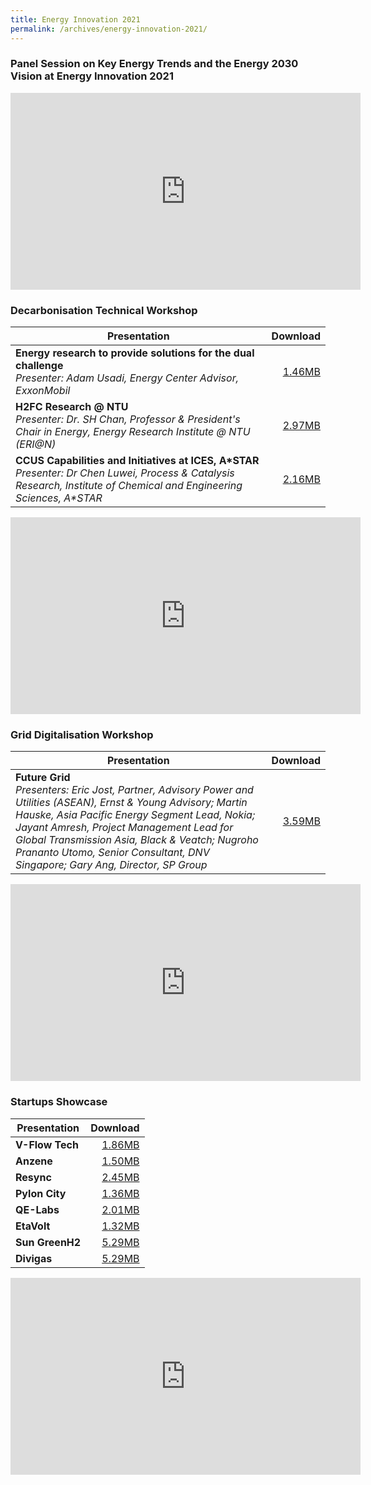 ```yaml
---
title: Energy Innovation 2021
permalink: /archives/energy-innovation-2021/
---
```


### **Panel Session on Key Energy Trends and the Energy 2030 Vision at Energy Innovation 2021**
<div style="text-align: center;"><iframe width="560" height="315" src="https://www.youtube.com/embed/BG-8SA7NviY" title="YouTube video player" frameborder="0" allow="accelerometer; autoplay; clipboard-write; encrypted-media; gyroscope; picture-in-picture" allowfullscreen></iframe></div>

### **Decarbonisation Technical Workshop**

| **Presentation** | **Download** |
|---|----:|
| **Energy research to provide solutions for the dual challenge**<br>*Presenter: Adam Usadi, Energy Center Advisor, ExxonMobil* | [1.46MB](/files/archives/decarbonisation-technical-workshop-adam-usadi.pdf) |
| **H2FC Research @ NTU**<br>*Presenter: Dr. SH Chan, Professor & President's Chair in Energy, Energy Research Institute @ NTU (ERI@N)* | [2.97MB](/files/archives/decarbonisation-technical-workshop-chan-siew-hwa.pdf) |
| **CCUS Capabilities and Initiatives at ICES, A\*STAR**<br>*Presenter: Dr Chen Luwei, Process & Catalysis Research, Institute of Chemical and Engineering Sciences, A\*STAR* | [2.16MB](/files/archives/decarbonisation-technical-workshop-chen-luwei.pdf) |


<div style="text-align: center;"><iframe width="560" height="315" src="https://www.youtube.com/embed/BPjlcqeRTrk" title="YouTube video player" frameborder="0" allow="accelerometer; autoplay; clipboard-write; encrypted-media; gyroscope; picture-in-picture" allowfullscreen></iframe></div>

### **Grid Digitalisation Workshop**

| **Presentation** | **Download** |
|---|----:|
| **Future Grid**<br>*Presenters: Eric Jost, Partner, Advisory Power and Utilities (ASEAN), Ernst & Young Advisory; Martin Hauske, Asia Pacific Energy Segment Lead, Nokia; Jayant Amresh, Project Management Lead for Global Transmission Asia, Black & Veatch; Nugroho Prananto Utomo, Senior Consultant, DNV Singapore; Gary Ang, Director, SP Group* | [3.59MB](/files/archives/grid-digitalisation-workshop-gary-ang.pdf) |


<div style="text-align: center;"><iframe width="560" height="315" src="https://www.youtube.com/embed/tr5G06ybKuo" title="YouTube video player" frameborder="0" allow="accelerometer; autoplay; clipboard-write; encrypted-media; gyroscope; picture-in-picture" allowfullscreen></iframe></div>

### **Startups Showcase**

| **Presentation** | **Download** |
|---|----:|
| **V-Flow Tech** | [1.86MB](/files/archives/startups-showcase-VFlowTech.pdf) |
| **Anzene** | [1.50MB](/files/archives/startups-showcase-Anzene.pdf) |
| **Resync** | [2.45MB](/files/archives/startups-showcase-Resync.pdf) |
| **Pylon City** | [1.36MB](/files/archives/startups-showcase-Pylon-City.pdf) |
| **QE-Labs** | [2.01MB](/files/archives/startups-showcase-QE-Labs.pdf) |
| **EtaVolt** | [1.32MB](/files/archives/startups-showcase-EtaVolt.pdf) |
| **Sun GreenH2** | [5.29MB](/files/archives/startups-showcase-SunGreenH2.pdf) |
| **Divigas** | [5.29MB](/files/archives/startups-showcase-Divigas.pdf) |


<div style="text-align: center;"><iframe width="560" height="315" src="https://www.youtube.com/embed/N18cGfKVyFA" title="YouTube video player" frameborder="0" allow="accelerometer; autoplay; clipboard-write; encrypted-media; gyroscope; picture-in-picture" allowfullscreen></iframe></div>
